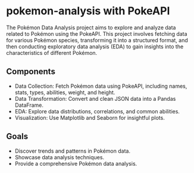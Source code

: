 # pokemon-analysis with PokeAPI

The Pokémon Data Analysis project aims to explore and analyze data related to Pokémon using the PokeAPI. This project involves fetching data for various Pokémon species, transforming it into a structured format, and then conducting exploratory data analysis (EDA) to gain insights into the characteristics of different Pokémon.

## Components
 - Data Collection: Fetch Pokémon data using PokeAPI, including names, stats, types, abilities, weight, and height.
 - Data Transformation: Convert and clean JSON data into a Pandas DataFrame.
 - EDA: Explore data distributions, correlations, and common abilities.
 - Visualization: Use Matplotlib and Seaborn for insightful plots.

## Goals
 - Discover trends and patterns in Pokémon data.
 - Showcase data analysis techniques.
 - Provide a comprehensive Pokémon data analysis.
